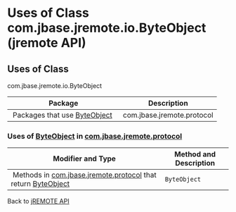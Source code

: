 # Uses of Class com.jbase.jremote.io.ByteObject (jremote API)

<PageHeader />

## Uses of Class
com.jbase.jremote.io.ByteObject

| Package<br> | Description<br> |
| --- | --- |
 Packages that use [ByteObject](./../../byteobject-%28jremote-api%29 "class in com.jbase.jremote.io")  | com.jbase.jremote.protocol<br> | <br> |






### Uses of [ByteObject](./../../byteobject-%28jremote-api%29 "class in com.jbase.jremote.io") in [com.jbase.jremote.protocol](./../../../protocol/com.jbase.jremote.protocol-%28jremote-api%29)


| Modifier and Type<br> | Method and Description<br> |
| --- | --- |
 Methods in [com.jbase.jremote.protocol](./../../../protocol/com.jbase.jremote.protocol-%28jremote-api%29) that return [ByteObject](./../../byteobject-%28jremote-api%29 "class in com.jbase.jremote.io")  | `ByteObject`<br> | EchoResponse.`getData()` <br> |



Back to [jREMOTE API](com_jbase_jremote_package-summary)








